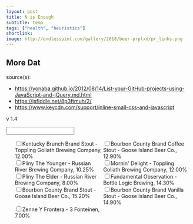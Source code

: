 ```yaml
---
layout: post
title: N is Enough
subtitle: temp
tags: ["health", "heuristics"]
shortlink: 
image: http://endlesspint.com/gallery/2018/beer-prplxd/pr_links.png
---
```


## More Dat

source(s): 
* https://yonaba.github.io/2012/08/14/List-your-GitHub-projects-using-JavaScript-and-jQuery.md.html
* https://jsfiddle.net/8p3ftmuh/2/
* https://www.keycdn.com/support/inline-small-css-and-javascript

v 1.4

<style>
.checkbox-grid li {
  display: block;
  float: left;
  width: 50%;
}
  
label {
    font-weight: 400;
}
</style>




<input id="total" readonly>

<ul class="checkbox-grid">
  <li><input type="checkbox" name="Kentucky_Toppling1" value="3" /><label for="Kentucky_Toppling1">Kentucky Brunch Brand Stout -    Toppling Goliath Brewing Company, 12.00%</label></li>
  <li><input type="checkbox" name="Bourbon_Goose9" value="2.41875" /><label for="Bourbon_Goose9">Bourbon County Brand Coffee Stout - Goose Island Beer Co., 12.90%</label></li>
  <li><input type="checkbox" name="Pliny_Russian7" value="2.5625" /><label for="Pliny_Russian7">Pliny The Younger - Russian River Brewing Company, 10.25%</label></li>
  <li><input type="checkbox" name="Mornin'_Toppling8" value="3" /><label for="Mornin'_Toppling8">Mornin' Delight - Toppling Goliath Brewing Company, 12.00%</label></li>
  <li><input type="checkbox" name="Pliny_Russian15" value="3" /><label for="Pliny_Russian15">Pliny The Elder - Russian River Brewing Company, 8.00%</label></li>
  <li><input type="checkbox" name="Fundamental_Bottle12" value="2.68125" /><label for="Fundamental_Bottle12">Fundamental Observation - Bottle Logic Brewing, 14.30%</label></li>
  <li><input type="checkbox" name="Bourbon_Goose24" value="2.85" /><label for="Bourbon_Goose24">Bourbon County Brand Stout - Goose Island Beer Co., 15.20%</label></li>
  <li><input type="checkbox" name="Bourbon_Goose36" value="2.79375" /><label for="Bourbon_Goose36">Bourbon County Brand Vanilla Stout - Goose Island Beer Co., 14.90%</label></li>
  <li><input type="checkbox" name="Zenne_325" value="2.625" /><label for="Zenne_325">Zenne Y Frontera - 3 Fonteinen, 7.00%</label></li>

</ul><br>

<script src="http://ajax.microsoft.com/ajax/jquery/jquery-2.1.3.min.js" type="text/javascript"></script>
<script type="text/javascript">
    $('input:checkbox').change(function ()
    {
          var total = 0;
          $('input:checkbox:checked').each(function(){
           total += isNaN(parseFloat($(this).val())) ? 0 : parseFloat($(this).val());
          });   
          $("#total").val(total);
    });
</script>



